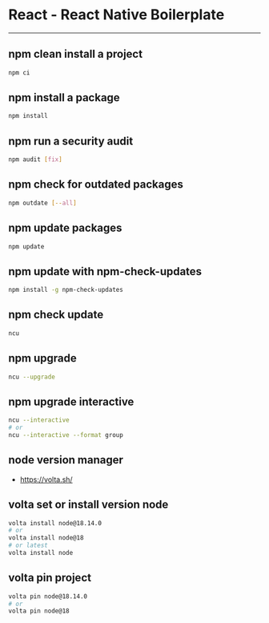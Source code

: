 # React - React Native Boilerplate

---

## npm clean install a project

```bash
npm ci
```

## npm install a package

```bash
npm install
```

## npm run a security audit

```bash
npm audit [fix]
```

## npm check for outdated packages

```bash
npm outdate [--all]
```

## npm update packages

```bash
npm update
```

## npm update with npm-check-updates

```bash
npm install -g npm-check-updates
```

## npm check update

```bash
ncu
```

## npm upgrade

```bash
ncu --upgrade
```

## npm upgrade interactive

```bash
ncu --interactive
# or
ncu --interactive --format group
```

## node version manager

- https://volta.sh/

## volta set or install version node

```bash
volta install node@18.14.0
# or
volta install node@18
# or latest
volta install node
```

## volta pin project

```bash
volta pin node@18.14.0
# or
volta pin node@18
```
